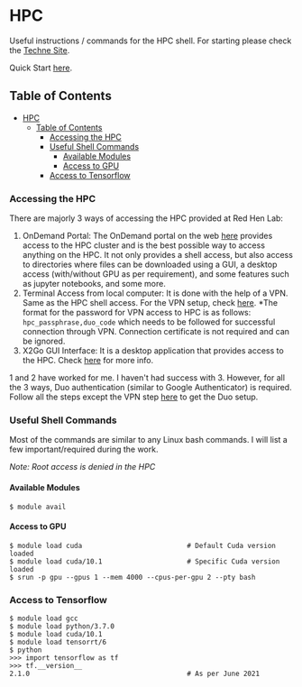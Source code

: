 # HPC

Useful instructions / commands for the HPC shell. For starting please check the [Techne Site](https://sites.google.com/case.edu/techne-public-site/cwru-hpc-orientation). 

Quick Start [here](https://sites.google.com/a/case.edu/hpcc/hpc-cluster/quick-start).

## Table of Contents
- [HPC](#hpc)
  - [Table of Contents](#table-of-contents)
    - [Accessing the HPC](#accessing-the-hpc)
    - [Useful Shell Commands](#useful-shell-commands)
      - [Available Modules](#available-modules)
      - [Access to GPU](#access-to-gpu)
    - [Access to Tensorflow](#access-to-tensorflow)

### Accessing the HPC

There are majorly 3 ways of accessing the HPC provided at Red Hen Lab:

1. OnDemand Portal: The OnDemand portal on the web [here](https://ondemand.case.edu/) provides access to the HPC cluster and is the best possible way to access anything on the HPC. It not only provides a shell access, but also access to directories where files can be downloaded using a GUI, a desktop access (with/without GPU as per requirement), and some features such as jupyter notebooks, and some more.
2. Terminal Access from local computer: It is done with the help of a VPN. Same as the HPC shell access. For the VPN setup, check [here](https://sites.google.com/case.edu/techne-public-site/cwru-hpc-orientation/access-cwru-hpc-via-vpn). *The format for the password for VPN access to HPC is as follows: ```hpc_passphrase,duo_code``` which needs to be followed for successful connection through VPN. Connection certificate is not required and can be ignored.
3. X2Go GUI Interface: It is a desktop application that provides access to the HPC. Check [here](https://sites.google.com/a/case.edu/hpcc/hpc-cluster/hpc-visual-access/x2go) for more info.

1 and 2 have worked for me. I haven't had success with 3. However, for all the 3 ways, Duo authentication (similar to Google Authenticator) is required. Follow all the steps except the VPN step [here](https://sites.google.com/case.edu/techne-public-site/cwru-hpc-orientation/access-cwru-hpc-via-vpn) to get the Duo setup.

### Useful Shell Commands

Most of the commands are similar to any Linux bash commands. I will list a few important/required during the work.

_Note: Root access is denied in the HPC_

#### Available Modules
```
$ module avail
```

#### Access to GPU
```
$ module load cuda                          # Default Cuda version loaded
$ module load cuda/10.1                     # Specific Cuda version loaded
$ srun -p gpu --gpus 1 --mem 4000 --cpus-per-gpu 2 --pty bash
```

### Access to Tensorflow
```
$ module load gcc
$ module load python/3.7.0
$ module load cuda/10.1
$ module load tensorrt/6
$ python
>>> import tensorflow as tf
>>> tf.__version__
2.1.0                                       # As per June 2021
```